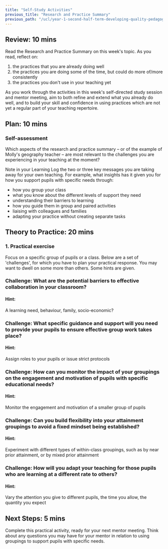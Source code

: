 ```yaml
---
title: "Self-Study Activities"
previous_title: "Research and Practice Summary"
previous_path: "/ucl/year-1-second-half-term-developing-quality-pedagogy-part-2/spring-week-1-ect-research-and-practice-summary"
---
```


## Review: 10 mins

Read the Research and Practice Summary on this week's topic. As you read, reflect on:

1. the practices that you are already doing well
2. the practices you are doing some of the time, but could do more of/more consistently
3. the practices you don't use in your teaching yet

As you work through the activities in this week's self-directed study session and mentor meeting, aim to both refine and extend what you already do well, and to build your skill and confidence in using practices which are not yet a regular part of your teaching repertoire.

## Plan: 10 mins

### Self-assessment

Which aspects of the research and practice summary – or of the example of Molly's geography teacher – are most relevant to the challenges you are experiencing in your teaching at the moment?

Note in your Learning Log the two or three key messages you are taking away for your own teaching. For example, what insights has it given you for how you support pupils with specific needs through:

- how you group your class
- what you know about the different levels of support they need
- understanding their barriers to learning
- how you guide them in group and paired activities
- liaising with colleagues and families
- adapting your practice without creating separate tasks

## Theory to Practice: 20 mins

### 1. Practical exercise

Focus on a specific group of pupils or a class. Below are a set of 'challenges', for which you have to plan your practical response. You may want to dwell on some more than others. Some hints are given.

### Challenge: What are the potential barriers to effective collaboration in your classroom?

#### Hint:
A learning need, behaviour, family, socio-economic?

### Challenge: What specific guidance and support will you need to provide your pupils to ensure effective group work takes place?

#### Hint:
Assign roles to your pupils or issue strict protocols

### Challenge: How can you monitor the impact of your groupings on the engagement and motivation of pupils with specific educational needs?

#### Hint:
Monitor the engagement and motivation of a smaller group of pupils

### Challenge: Can you build flexibility into your attainment groupings to avoid a fixed mindset being established?

#### Hint:
Experiment with different types of within-class groupings, such as by near prior attainment, or by mixed prior attainment

### Challenge: How will you adapt your teaching for those pupils who are learning at a different rate to others?

#### Hint:
Vary the attention you give to different pupils, the time you allow, the quantity you expect

## Next Steps: 5 mins

Complete this practical activity, ready for your next mentor meeting. Think about any questions you may have for your mentor in relation to using groupings to support pupils with specific needs.
